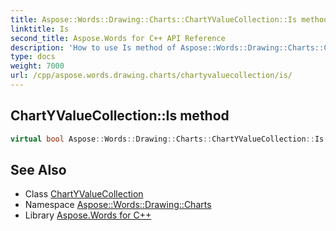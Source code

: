 ```yaml
---
title: Aspose::Words::Drawing::Charts::ChartYValueCollection::Is method
linktitle: Is
second_title: Aspose.Words for C++ API Reference
description: 'How to use Is method of Aspose::Words::Drawing::Charts::ChartYValueCollection class in C++.'
type: docs
weight: 7000
url: /cpp/aspose.words.drawing.charts/chartyvaluecollection/is/
---
```

## ChartYValueCollection::Is method




```cpp
virtual bool Aspose::Words::Drawing::Charts::ChartYValueCollection::Is(const System::TypeInfo &target) const override
```

## See Also

* Class [ChartYValueCollection](../)
* Namespace [Aspose::Words::Drawing::Charts](../../)
* Library [Aspose.Words for C++](../../../)
